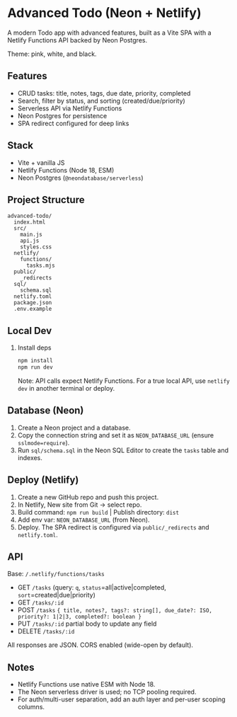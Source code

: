 # Advanced Todo (Neon + Netlify)

A modern Todo app with advanced features, built as a Vite SPA with a Netlify Functions API backed by Neon Postgres.

Theme: pink, white, and black.

## Features

- CRUD tasks: title, notes, tags, due date, priority, completed
- Search, filter by status, and sorting (created/due/priority)
- Serverless API via Netlify Functions
- Neon Postgres for persistence
- SPA redirect configured for deep links

## Stack

- Vite + vanilla JS
- Netlify Functions (Node 18, ESM)
- Neon Postgres (`@neondatabase/serverless`)

## Project Structure

```
advanced-todo/
  index.html
  src/
    main.js
    api.js
    styles.css
  netlify/
    functions/
      tasks.mjs
  public/
    _redirects
  sql/
    schema.sql
  netlify.toml
  package.json
  .env.example
```

## Local Dev

1. Install deps
   ```bash
   npm install
   npm run dev
   ```
   Note: API calls expect Netlify Functions. For a true local API, use `netlify dev` in another terminal or deploy.

## Database (Neon)

1. Create a Neon project and a database.
2. Copy the connection string and set it as `NEON_DATABASE_URL` (ensure `sslmode=require`).
3. Run `sql/schema.sql` in the Neon SQL Editor to create the `tasks` table and indexes.

## Deploy (Netlify)

1. Create a new GitHub repo and push this project.
2. In Netlify, New site from Git → select repo.
3. Build command: `npm run build`  |  Publish directory: `dist`
4. Add env var: `NEON_DATABASE_URL` (from Neon).
5. Deploy. The SPA redirect is configured via `public/_redirects` and `netlify.toml`.

## API

Base: `/.netlify/functions/tasks`

- GET `/tasks` (query: `q`, `status`=all|active|completed, `sort`=created|due|priority)
- GET `/tasks/:id`
- POST `/tasks` `{ title, notes?, tags?: string[], due_date?: ISO, priority?: 1|2|3, completed?: boolean }`
- PUT `/tasks/:id` partial body to update any field
- DELETE `/tasks/:id`

All responses are JSON. CORS enabled (wide-open by default).

## Notes

- Netlify Functions use native ESM with Node 18.
- The Neon serverless driver is used; no TCP pooling required.
- For auth/multi-user separation, add an auth layer and per-user scoping columns.

